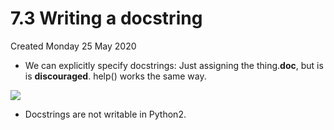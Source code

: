 # 7.3 Writing a docstring
Created Monday 25 May 2020


* We can explicitly specify docstrings: Just assigning the thing.__doc__, but is is **discouraged**. help() works the same way.

![](pasted_image%204.png)

* Docstrings are not writable in Python2.



